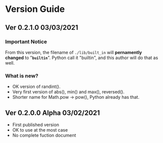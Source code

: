 Version Guide
=============

Ver 0.2.1.0 03/03/2021
----------------------
### Important Notice

From this version, the filename of `./lib/built_in` will **pernamently
changed** to "**`builtin`**".
Python call it "builtin", and this author will do that as well.

### What is new?
* OK version of randint().
* Very first version of abs(), min() and max(), reversed().
* Shorter name for Math.pow -> pow(), Python already has that.

Ver 0.2.0.0 Alpha 03/02/2021
----------------------------

* First published version
* OK to use at the most case
* No complete fuction document